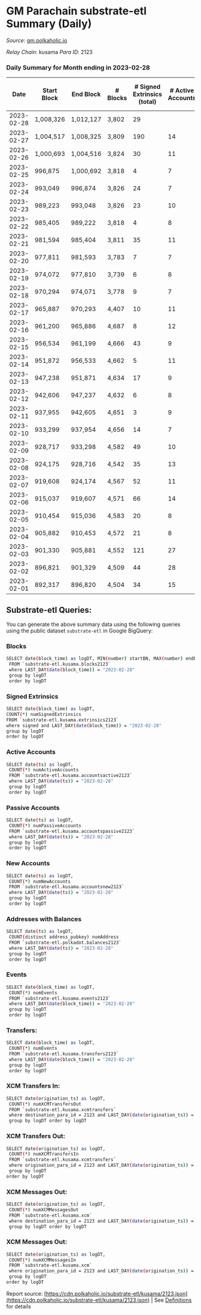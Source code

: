 # GM Parachain substrate-etl Summary (Daily)

_Source_: [gm.polkaholic.io](https://gm.polkaholic.io)

*Relay Chain*: kusama
*Para ID*: 2123



### Daily Summary for Month ending in 2023-02-28


| Date | Start Block | End Block | # Blocks | # Signed Extrinsics (total) | # Active Accounts | # Passive | # New | # Addresses with Balances | # Events | # Transfers | # XCM Transfers In | # XCM Transfers Out | # XCM In | # XCM Out | Issues | 
| ---- | ----------- | --------- | -------- | --------------------------- | ----------------- | --------- | ----- | ------------------------- | -------- | ----------- | ------------------ | ------------------- | -------- | --------- | ------ |
| 2023-02-28 | 1,008,326 | 1,012,127 | 3,802 | 29 |  |  |  | 9,106 | 8,673 | 619  |   |   |  |  |  |
| 2023-02-27 | 1,004,517 | 1,008,325 | 3,809 | 190 | 14 | 41 |  | 9,106 | 10,384 | 587  |   |   |  |  |  |
| 2023-02-26 | 1,000,693 | 1,004,516 | 3,824 | 30 | 11 | 3 |  | 9,106 | 8,621 | 385  |   |   |  |  |  |
| 2023-02-25 | 996,875 | 1,000,692 | 3,818 | 4 | 7 | 2 | 1 | 9,106 | 7,745 | 74  |   |   |  |  |  |
| 2023-02-24 | 993,049 | 996,874 | 3,826 | 24 | 7 | 2 |  | 9,105 | 8,142 | 255  |   |   |  |  |  |
| 2023-02-23 | 989,223 | 993,048 | 3,826 | 23 | 10 | 11 |  | 9,105 | 8,372 | 362  |   |   |  |  |  |
| 2023-02-22 | 985,405 | 989,222 | 3,818 | 4 | 8 | 12 |  | 9,105 | 7,818 | 113  |   |   |  |  |  |
| 2023-02-21 | 981,594 | 985,404 | 3,811 | 35 | 11 | 13 |  | 9,105 | 8,599 | 403  |   |   |  |  |  |
| 2023-02-20 | 977,811 | 981,593 | 3,783 | 7 | 7 | 1 |  | 9,105 | 7,818 | 182  |   |   |  |  |  |
| 2023-02-19 | 974,072 | 977,810 | 3,739 | 6 | 8 | 7 |  | 9,105 | 7,753 | 139  |   |   |  |  |  |
| 2023-02-18 | 970,294 | 974,071 | 3,778 | 9 | 7 | 2 |  | 9,105 | 7,732 | 81  |   |   |  |  |  |
| 2023-02-17 | 965,887 | 970,293 | 4,407 | 10 | 11 | 9 | 1 | 9,105 | 9,110 | 191  |   |   |  |  |  |
| 2023-02-16 | 961,200 | 965,886 | 4,687 | 8 | 12 | 15 | 1 | 9,104 | 9,708 | 199  |   |   |  |  |  |
| 2023-02-15 | 956,534 | 961,199 | 4,666 | 43 | 9 | 8 | 1 | 9,103 | 10,280 | 513  |   |   |  |  |  |
| 2023-02-14 | 951,872 | 956,533 | 4,662 | 5 | 11 | 14 |  | 9,102 | 9,568 | 166  |   |   |  |  |  |
| 2023-02-13 | 947,238 | 951,871 | 4,634 | 17 | 9 | 1 |  | 9,102 | 9,625 | 212  |   |   |  |  |  |
| 2023-02-12 | 942,606 | 947,237 | 4,632 | 6 | 8 | 4 |  | 9,102 | 9,402 | 78  |   |   |  |  |  |
| 2023-02-11 | 937,955 | 942,605 | 4,651 | 3 | 9 | 1 |  | 9,102 | 9,425 | 90  |   |   |  |  |  |
| 2023-02-10 | 933,299 | 937,954 | 4,656 | 14 | 7 | 1 |  | 9,102 | 9,603 | 170  |   |   |  |  |  |
| 2023-02-09 | 928,717 | 933,298 | 4,582 | 49 | 10 | 30 |  | 9,102 | 10,100 | 490  |   |   |  |  |  |
| 2023-02-08 | 924,175 | 928,716 | 4,542 | 35 | 13 | 31 | 1 | 9,102 | 10,258 | 703  |   |   |  |  |  |
| 2023-02-07 | 919,608 | 924,174 | 4,567 | 52 | 11 | 4 |  | 9,101 | 10,346 | 565  |   |   |  |  |  |
| 2023-02-06 | 915,037 | 919,607 | 4,571 | 66 | 14 | 6 |  | 9,101 | 10,875 | 1,007  |   |   |  |  |  |
| 2023-02-05 | 910,454 | 915,036 | 4,583 | 20 | 8 | 1 |  | 9,101 | 9,600 | 249  |   |   |  |  |  |
| 2023-02-04 | 905,882 | 910,453 | 4,572 | 21 | 8 | 1 |  | 9,101 | 9,698 | 360  |   |   |  |  |  |
| 2023-02-03 | 901,330 | 905,881 | 4,552 | 121 | 27 | 11 |  | 9,101 | 11,403 | 1,063  |   |   |  |  |  |
| 2023-02-02 | 896,821 | 901,329 | 4,509 | 44 | 28 | 8 |  | 9,101 | 10,267 | 734  |   |   |  |  |  |
| 2023-02-01 | 892,317 | 896,820 | 4,504 | 34 | 15 | 15 | 1 | 9,101 | 10,061 | 599  |   |   |  |  |  |

## Substrate-etl Queries:
You can generate the above summary data using the following queries using the public dataset `substrate-etl` in Google BigQuery:

### Blocks
```bash
SELECT date(block_time) as logDT, MIN(number) startBN, MAX(number) endBN, COUNT(*) numBlocks 
 FROM `substrate-etl.kusama.blocks2123`  
 where LAST_DAY(date(block_time)) = "2023-02-28" 
 group by logDT 
 order by logDT
```

### Signed Extrinsics
```bash
SELECT date(block_time) as logDT, 
COUNT(*) numSignedExtrinsics 
FROM `substrate-etl.kusama.extrinsics2123`  
where signed and LAST_DAY(date(block_time)) = "2023-02-28" 
group by logDT 
order by logDT
```

### Active Accounts
```bash
SELECT date(ts) as logDT, 
 COUNT(*) numActiveAccounts 
 FROM `substrate-etl.kusama.accountsactive2123` 
 where LAST_DAY(date(ts)) = "2023-02-28" 
 group by logDT 
 order by logDT
```

### Passive Accounts
```bash
SELECT date(ts) as logDT, 
 COUNT(*) numPassiveAccounts 
 FROM `substrate-etl.kusama.accountspassive2123` 
 where LAST_DAY(date(ts)) = "2023-02-28" 
 group by logDT 
 order by logDT
```

### New Accounts
```bash
SELECT date(ts) as logDT, 
 COUNT(*) numNewAccounts 
 FROM `substrate-etl.kusama.accountsnew2123` 
 where LAST_DAY(date(ts)) = "2023-02-28" 
 group by logDT
 order by logDT
```

### Addresses with Balances
```bash
SELECT date(ts) as logDT,
 COUNT(distinct address_pubkey) numAddress 
 FROM `substrate-etl.polkadot.balances2123` 
 where LAST_DAY(date(ts)) = "2023-02-28" 
 group by logDT 
 order by logDT
```

### Events
```bash
SELECT date(block_time) as logDT, 
 COUNT(*) numEvents 
 FROM `substrate-etl.kusama.events2123` 
 where LAST_DAY(date(block_time)) = "2023-02-28" 
 group by logDT 
 order by logDT
```

### Transfers:
```bash
SELECT date(block_time) as logDT, 
 COUNT(*) numEvents 
 FROM `substrate-etl.kusama.transfers2123` 
 where LAST_DAY(date(block_time)) = "2023-02-28" 
 group by logDT 
 order by logDT
```

### XCM Transfers In:
```bash
SELECT date(origination_ts) as logDT, 
 COUNT(*) numXCMTransfersOut 
 FROM `substrate-etl.kusama.xcmtransfers` 
 where destination_para_id = 2123 and LAST_DAY(date(origination_ts)) = "2023-02-28" 
 group by logDT order by logDT
```

### XCM Transfers Out:
```bash
SELECT date(origination_ts) as logDT, 
 COUNT(*) numXCMTransfersIn 
 FROM `substrate-etl.kusama.xcmtransfers` 
 where origination_para_id = 2123 and LAST_DAY(date(origination_ts)) = "2023-02-28" 
 group by logDT 
order by logDT
```

### XCM Messages Out:
```bash
SELECT date(origination_ts) as logDT, 
 COUNT(*) numXCMMessagesOut 
 FROM `substrate-etl.kusama.xcm` 
 where destination_para_id = 2123 and LAST_DAY(date(origination_ts)) = "2023-02-28" 
 group by logDT order by logDT
```

### XCM Messages Out:
```bash
SELECT date(origination_ts) as logDT, 
 COUNT(*) numXCMMessagesIn 
 FROM `substrate-etl.kusama.xcm` 
 where origination_para_id = 2123 and LAST_DAY(date(origination_ts)) = "2023-02-28" 
 group by logDT 
order by logDT
```


Report source: [https://cdn.polkaholic.io/substrate-etl/kusama/2123.json](https://cdn.polkaholic.io/substrate-etl/kusama/2123.json) | See [Definitions](/DEFINITIONS.md) for details
